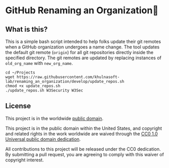 # GitHub Renaming an Organization:articulated_lorry: #

## What is this? ##
This is a simple bash script intended to help folks update their git
remotes when a GitHub organization undergoes a name change.  The tool
updates the default git remote (`origin`) for all git repositories
directly inside the specified directory.  The git remotes are updated
by replacing instances of `old_org_name` with `new_org_name`.

```
cd ~/Projects
wget https://raw.githubusercontent.com/khulnasoft-lab/renaming_an_organization/develop/update_repos.sh
chmod +x update_repos.sh
./update_repos.sh W3Security W3Sec
```

## License ##

This project is in the worldwide [public domain](LICENSE.md).

This project is in the public domain within the United States, and
copyright and related rights in the work worldwide are waived through
the [CC0 1.0 Universal public domain
dedication](https://creativecommons.org/publicdomain/zero/1.0/).

All contributions to this project will be released under the CC0
dedication. By submitting a pull request, you are agreeing to comply
with this waiver of copyright interest.
